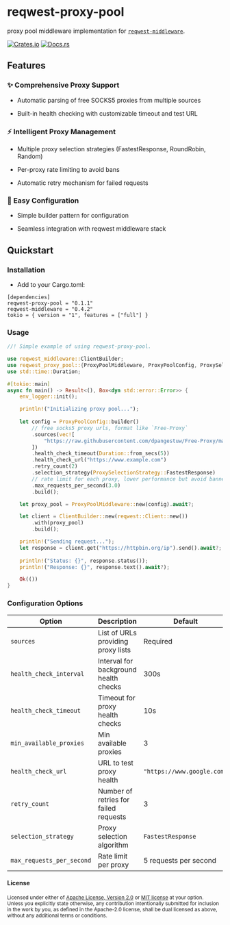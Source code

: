 # reqwest-proxy-pool

proxy pool middleware implementation for
[`reqwest-middleware`](https://crates.io/crates/reqwest-middleware).

[![Crates.io](https://img.shields.io/crates/v/reqwest-proxy-pool.svg)](https://crates.io/crates/reqwest-proxy-pool)
[![Docs.rs](https://docs.rs/reqwest-proxy-pool/badge.svg)](https://docs.rs/reqwest-proxy-pool)
<!-- [![Coverage Status](https://coveralls.io/repos/github/suiwenfeng/reqwest-proxy-pool/badge.svg?branch=main&t=UWgSpm)](https://coveralls.io/github/suiwenfeng/reqwest-proxy-pool?branch=main) -->

## Features

### ✨ Comprehensive Proxy Support

- Automatic parsing of free SOCKS5 proxies from multiple sources

- Built-in health checking with customizable timeout and test URL

### ⚡ Intelligent Proxy Management

- Multiple proxy selection strategies (FastestResponse, RoundRobin, Random)

- Per-proxy rate limiting to avoid bans

- Automatic retry mechanism for failed requests

### 🔧 Easy Configuration

- Simple builder pattern for configuration

- Seamless integration with reqwest middleware stack

## Quickstart

### Installation

- Add to your Cargo.toml:

```
[dependencies]
reqwest-proxy-pool = "0.1.1"
reqwest-middleware = "0.4.2"
tokio = { version = "1", features = ["full"] }
```

### Usage

``` Rust
//! Simple example of using reqwest-proxy-pool.

use reqwest_middleware::ClientBuilder;
use reqwest_proxy_pool::{ProxyPoolMiddleware, ProxyPoolConfig, ProxySelectionStrategy};
use std::time::Duration;

#[tokio::main]
async fn main() -> Result<(), Box<dyn std::error::Error>> {
    env_logger::init();

    println!("Initializing proxy pool...");
    
    let config = ProxyPoolConfig::builder()
        // free socks5 proxy urls, format like `Free-Proxy`
        .sources(vec![
            "https://raw.githubusercontent.com/dpangestuw/Free-Proxy/main/socks5_proxies.txt",
        ])
        .health_check_timeout(Duration::from_secs(5))
        .health_check_url("https://www.example.com")
        .retry_count(2)
        .selection_strategy(ProxySelectionStrategy::FastestResponse)
        // rate limit for each proxy, lower performance but avoid banned
        .max_requests_per_second(3.0)
        .build();

    let proxy_pool = ProxyPoolMiddleware::new(config).await?;

    let client = ClientBuilder::new(reqwest::Client::new())
        .with(proxy_pool)
        .build();

    println!("Sending request...");
    let response = client.get("https://httpbin.org/ip").send().await?;
    
    println!("Status: {}", response.status());
    println!("Response: {}", response.text().await?);

    Ok(())
}
```

### Configuration Options

| Option                   | Description                          | Default                     |
|--------------------------|--------------------------------------|-----------------------------|
| `sources`                | List of URLs providing proxy lists   | Required                    |
| `health_check_interval`  | Interval for background health checks| 300s                        |
| `health_check_timeout`   | Timeout for proxy health checks      | 10s                         |
| `min_available_proxies`  | Min available proxies                | 3                           |
| `health_check_url`       | URL to test proxy health             | `"https://www.google.com"`  |
| `retry_count`            | Number of retries for failed requests| 3                           |
| `selection_strategy`     | Proxy selection algorithm            | `FastestResponse`           |
| `max_requests_per_second`| Rate limit per proxy                 | 5 requests per second                       |

#### License

<sup>
Licensed under either of <a href="LICENSE-APACHE">Apache License, Version
2.0</a> or <a href="LICENSE-MIT">MIT license</a> at your option.
</sup>

<br>

<sub>
Unless you explicitly state otherwise, any contribution intentionally submitted
for inclusion in the work by you, as defined in the Apache-2.0 license, shall be
dual licensed as above, without any additional terms or conditions.
</sub>
